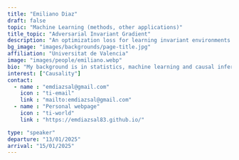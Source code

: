 ```yaml
---
title: "Emiliano Diaz"
draft: false
topic: "Machine Learning (methods, other applications)"
title_topic: "Adversarial Invariant Gradient"
description: "An optimization loss for learning invariant environments."
bg_image: "images/backgrounds/page-title.jpg"
affiliation: "Universitat de Valencia"
image: "images/people/emiliano.webp"
bio: "My background is in statistics, machine learning and causal inference. My research interests include kernel methods, graphical models, deep learning and causal discovery with a focus on Earth system science applications."
interest: ["Causality"]
contact:
  - name : "emdiazsal@gmail.com"
    icon : "ti-email"
    link : "mailto:emdiazsal@gmail.com"
  - name : "Personal webpage"
    icon : "ti-world"
    link : "https://emdiazsal83.github.io/"

type: "speaker"
departure: "13/01/2025"
arrival: "15/01/2025"
---
```




